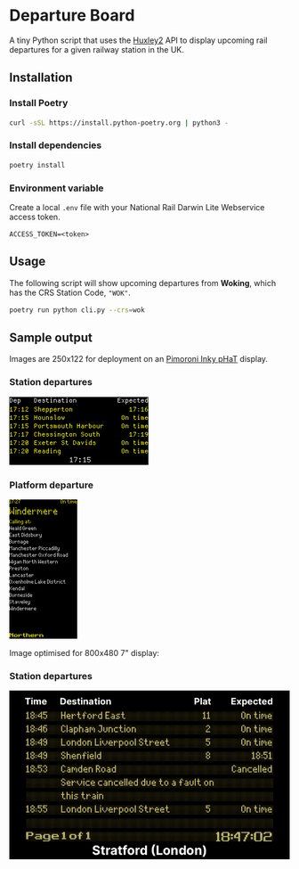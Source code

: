 # Departure Board

A tiny Python script that uses the [Huxley2](https://huxley2.azurewebsites.net)
API to display upcoming rail departures for a given railway station in the UK.

## Installation

### Install Poetry

```bash
curl -sSL https://install.python-poetry.org | python3 -
```

### Install dependencies

```bash
poetry install
```

### Environment variable

Create a local `.env` file with your National Rail Darwin Lite Webservice access token.

```text
ACCESS_TOKEN=<token>
```

## Usage

The following script will show upcoming departures from **Woking**, which has the CRS Station Code, `"WOK"`.

```bash
poetry run python cli.py --crs=wok
```

## Sample output

Images are 250x122 for deployment on an [Pimoroni Inky pHaT](https://shop.pimoroni.com/products/inky-phat?variant=12549254217811) display.

### Station departures
![docs/platform.png](docs/platform.png)

### Platform departure
![docs/service.png](docs/service.png)

Image optimised for 800x480 7" display:

### Station departures
![docs/station.png](docs/station.png)
